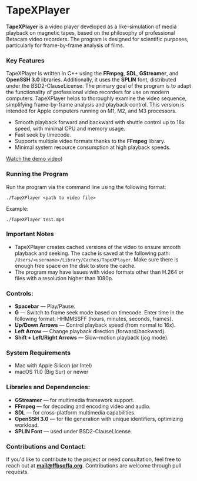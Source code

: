 # TapeXPlayer

**TapeXPlayer** is a video player developed as a like-simulation of media playback on magnetic tapes, based on the philosophy of professional Betacam video recorders. The program is designed for scientific purposes, particularly for frame-by-frame analysis of films.

### Key Features
TapeXPlayer is written in C++ using the **FFmpeg**, **SDL**, **GStreamer**, and **OpenSSH 3.0** libraries. Additionally, it uses the **SPLIN** font, distributed under the BSD2-ClauseLicense. The primary goal of the program is to adapt the functionality of professional video recorders for use on modern computers. TapeXPlayer helps to thoroughly examine the video sequence, simplifying frame-by-frame analysis and playback control. This version is intended for Apple computers running on M1, M2, and M3 processors.

- Smooth playback forward and backward with shuttle control up to 16x speed, with minimal CPU and memory usage.
- Fast seek by timecode.
- Supports multiple video formats thanks to the **FFmpeg** library.
- Minimal system resource consumption at high playback speeds.

[Watch the demo video](https://www.youtube.com/watch?v=Mm4c1lp7Gz0))


### Running the Program
Run the program via the command line using the following format:
```
./TapeXPlayer <path to video file>
```

Example:
```
./TapeXPlayer test.mp4
```

### Important Notes
- TapeXPlayer creates cached versions of the video to ensure smooth playback and seeking. The cache is saved at the following path: `/Users/<username>/Library/Caches/TapeXPlayer`. Make sure there is enough free space on the disk to store the cache.
- The program may have issues with video formats other than H.264 or files with a resolution higher than 1080p.

### Controls:
- **Spacebar** — Play/Pause.
- **G** — Switch to frame seek mode based on timecode. Enter time in the following format: HHMMSSFF (hours, minutes, seconds, frames).
- **Up/Down Arrows** — Control playback speed (from normal to 16x).
- **Left Arrow** — Change playback direction (forward/backward).
- **Shift + Left/Right Arrows** — Slow-motion playback (jog mode).

### System Requirements
- Mac with Apple Silicon (or Intel)
- macOS 11.0 (Big Sur) or newer

### Libraries and Dependencies:
- **GStreamer** — for multimedia framework support.
- **FFmpeg** — for decoding and encoding video and audio.
- **SDL** — for cross-platform multimedia capabilities.
- **OpenSSH 3.0** — for file generation with unique identifiers, optimizing workload.
- **SPLIN Font** — used under BSD2-ClauseLicense.

### Contributions and Contact:
If you'd like to contribute to the project or need consultation, feel free to reach out at **mail@ffbsoffa.org**. Contributions are welcome through pull requests.
